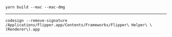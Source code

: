 `yarn build --mac --mac-dmg`

---

`codesign --remove-signature /Applications/Flipper.app/Contents/Frameworks/Flipper\ Helper\ \(Renderer\).app`
